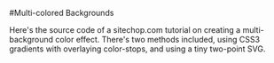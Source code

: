 #Multi-colored Backgrounds

Here's the source code of a sitechop.com tutorial on creating a multi-background color effect. There's two methods included, using CSS3 gradients with overlaying color-stops, and using a tiny two-point SVG.